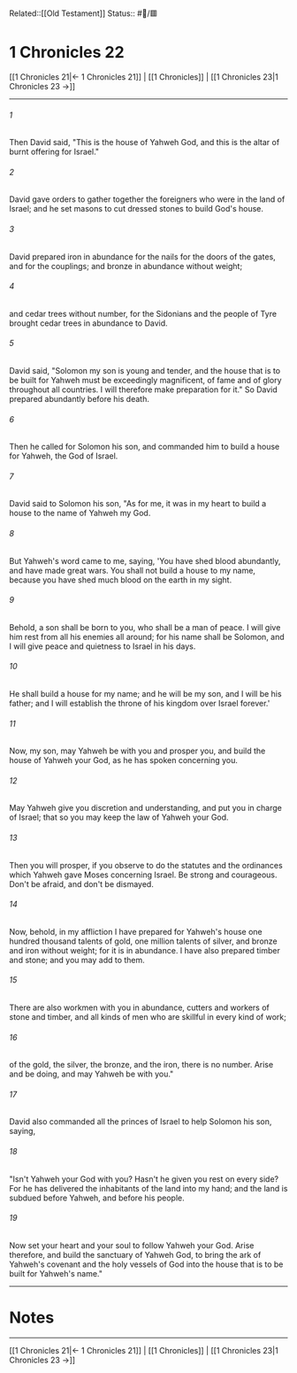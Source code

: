 Related::[[Old Testament]]
Status:: #📖/🟥
# 1 Chronicles 22

[[1 Chronicles 21|← 1 Chronicles 21]] | [[1 Chronicles]] | [[1 Chronicles 23|1 Chronicles 23 →]]
***



###### 1 
Then David said, "This is the house of Yahweh God, and this is the altar of burnt offering for Israel." 

###### 2 
David gave orders to gather together the foreigners who were in the land of Israel; and he set masons to cut dressed stones to build God's house. 

###### 3 
David prepared iron in abundance for the nails for the doors of the gates, and for the couplings; and bronze in abundance without weight; 

###### 4 
and cedar trees without number, for the Sidonians and the people of Tyre brought cedar trees in abundance to David. 

###### 5 
David said, "Solomon my son is young and tender, and the house that is to be built for Yahweh must be exceedingly magnificent, of fame and of glory throughout all countries. I will therefore make preparation for it." So David prepared abundantly before his death. 

###### 6 
Then he called for Solomon his son, and commanded him to build a house for Yahweh, the God of Israel. 

###### 7 
David said to Solomon his son, "As for me, it was in my heart to build a house to the name of Yahweh my God. 

###### 8 
But Yahweh's word came to me, saying, 'You have shed blood abundantly, and have made great wars. You shall not build a house to my name, because you have shed much blood on the earth in my sight. 

###### 9 
Behold, a son shall be born to you, who shall be a man of peace. I will give him rest from all his enemies all around; for his name shall be Solomon, and I will give peace and quietness to Israel in his days. 

###### 10 
He shall build a house for my name; and he will be my son, and I will be his father; and I will establish the throne of his kingdom over Israel forever.' 

###### 11 
Now, my son, may Yahweh be with you and prosper you, and build the house of Yahweh your God, as he has spoken concerning you. 

###### 12 
May Yahweh give you discretion and understanding, and put you in charge of Israel; that so you may keep the law of Yahweh your God. 

###### 13 
Then you will prosper, if you observe to do the statutes and the ordinances which Yahweh gave Moses concerning Israel. Be strong and courageous. Don't be afraid, and don't be dismayed. 

###### 14 
Now, behold, in my affliction I have prepared for Yahweh's house one hundred thousand talents of gold, one million talents of silver, and bronze and iron without weight; for it is in abundance. I have also prepared timber and stone; and you may add to them. 

###### 15 
There are also workmen with you in abundance, cutters and workers of stone and timber, and all kinds of men who are skillful in every kind of work; 

###### 16 
of the gold, the silver, the bronze, and the iron, there is no number. Arise and be doing, and may Yahweh be with you." 

###### 17 
David also commanded all the princes of Israel to help Solomon his son, saying, 

###### 18 
"Isn't Yahweh your God with you? Hasn't he given you rest on every side? For he has delivered the inhabitants of the land into my hand; and the land is subdued before Yahweh, and before his people. 

###### 19 
Now set your heart and your soul to follow Yahweh your God. Arise therefore, and build the sanctuary of Yahweh God, to bring the ark of Yahweh's covenant and the holy vessels of God into the house that is to be built for Yahweh's name."

---
# Notes


***
[[1 Chronicles 21|← 1 Chronicles 21]] | [[1 Chronicles]] | [[1 Chronicles 23|1 Chronicles 23 →]]
